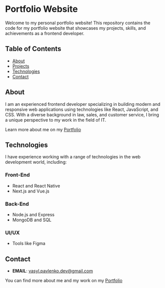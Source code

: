 # Portfolio Website

Welcome to my personal portfolio website! This repository contains the code for my portfolio website that showcases my projects, skills, and achievements as a frontend developer.

## Table of Contents

- [About](https://v1-lac.vercel.app/#about)
- [Projects](https://v1-lac.vercel.app/#projects)
- [Technologies](https://v1-lac.vercel.app/#technologies)
- [Contact](https://v1-lac.vercel.app/#contact)

## About

I am an experienced frontend developer specializing in building modern and responsive web applications using technologies like React, JavaScript, and CSS. With a diverse background in law, sales, and customer service, I bring a unique perspective to my work in the field of IT.

Learn more about me on my [Portfolio](https://v1-lac.vercel.app/)


## Technologies

I have experience working with a range of technologies in the web development world, including:

### Front-End

- React and React Native
- Next.js and Vue.js

### Back-End

- Node.js and Express
- MongoDB and SQL

### UI/UX

- Tools like Figma

## Contact

- **EMAIL**: vasyl.pavlenko.dev@gmail.com

You can find more about me and my work on my [Portfolio](https://v1-lac.vercel.app/)
